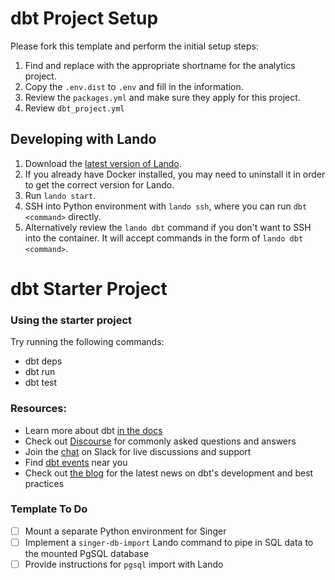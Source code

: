 # dbt Project Setup

Please fork this template and perform the initial setup steps:

1. Find and replace <clientcode> with the appropriate shortname for the analytics project.
2. Copy the `.env.dist` to `.env` and fill in the information.
3. Review the `packages.yml` and make sure they apply for this project. 
4. Review `dbt_project.yml`

## Developing with Lando

1. Download the [latest version of Lando](https://github.com/lando/lando/releases).
2. If you already have Docker installed, you may need to uninstall it in order to get the correct version for Lando. 
3. Run `lando start`.
4. SSH into Python environment with `lando ssh`, where you can run `dbt <command>` directly.
5. Alternatively review the `lando dbt` command if you don't want to SSH into the container. It will accept commands in the form of `lando dbt <command>`.

# dbt Starter Project

### Using the starter project

Try running the following commands:
- dbt deps
- dbt run
- dbt test


### Resources:
- Learn more about dbt [in the docs](https://docs.getdbt.com/docs/overview)
- Check out [Discourse](https://discourse.getdbt.com/) for commonly asked questions and answers
- Join the [chat](http://slack.getdbt.com/) on Slack for live discussions and support
- Find [dbt events](https://events.getdbt.com) near you
- Check out [the blog](https://blog.getdbt.com/) for the latest news on dbt's development and best practices


### Template To Do

- [ ] Mount a separate Python environment for Singer
- [ ] Implement a `singer-db-import` Lando command to pipe in SQL data to the mounted PgSQL database
- [ ] Provide instructions for `pgsql` import with Lando 